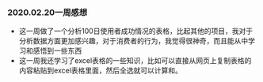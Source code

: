 ### 2020.02.20一周感想
 - 这一周做了一个分析100日使用者成功情况的表格，比起其他的项目，我对于分析数据方面更加感兴趣，对于消费者的行为，我觉得很神奇，而且能从中学习和感悟到一些东西
 - 这一周我还学习了excel表格的一些知识，比如可以直接从网页上复制表格的内容粘贴到excel表格里面，然后全选就可以计算和。
